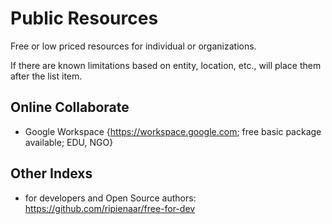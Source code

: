 # Public Resources

Free or low priced resources for individual or organizations.

If there are known limitations based on entity, location, etc., will place them after the list item.

## Online Collaborate
- Google Workspace {https://workspace.google.com; free basic package available; EDU, NGO} 

## Other Indexs
- for developers and Open Source authors: https://github.com/ripienaar/free-for-dev